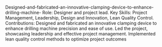 Designed-and-fabricated-an-innovative-clamping-device-to-enhance-drilling-machine-
Role: Designer and project lead. Key Skills: Project Management, Leadership, Design and Innovation, Lean Quality Control.
Contributions: Designed and fabricated an innovative clamping device to enhance drilling machine precision and ease of use. Led the project, showcasing leadership and effective project management. Implemented lean quality control methods to optimize project outcomes
